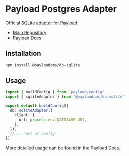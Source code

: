 # Payload Postgres Adapter

Official SQLite adapter for [Payload](https://payloadcms.com).

- [Main Repository](https://github.com/payloadcms/payload)
- [Payload Docs](https://payloadcms.com/docs)

## Installation

```bash
npm install @payloadcms/db-sqlite
```

## Usage

```ts
import { buildConfig } from 'payload/config'
import { sqliteAdapter } from '@payloadcms/db-sqlite'

export default buildConfig({
  db: sqliteAdapter({
    client: {
      url: process.env.DATABASE_URI,
    },
  }),
  // ...rest of config
})
```

More detailed usage can be found in the [Payload Docs](https://payloadcms.com/docs/configuration/overview).
